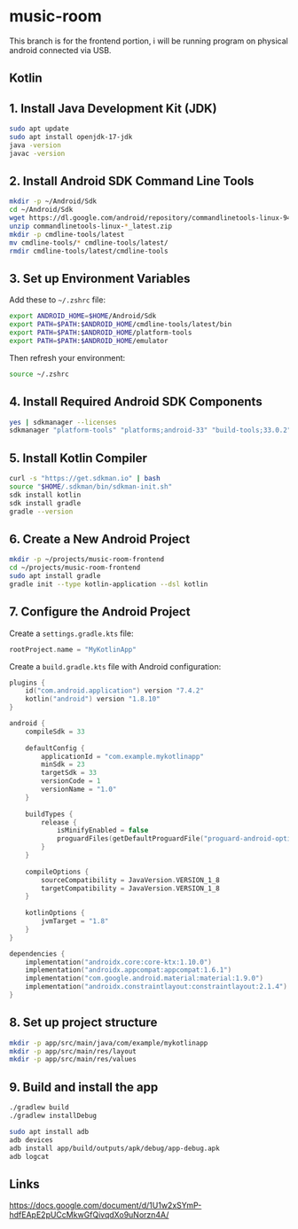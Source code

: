 # music-room

This branch is for the frontend portion, i will be running program on physical android connected via USB.

## Kotlin

## 1. Install Java Development Kit (JDK)

```bash
sudo apt update
sudo apt install openjdk-17-jdk
java -version
javac -version
```

## 2. Install Android SDK Command Line Tools

```bash
mkdir -p ~/Android/Sdk
cd ~/Android/Sdk
wget https://dl.google.com/android/repository/commandlinetools-linux-9477386_latest.zip
unzip commandlinetools-linux-*_latest.zip
mkdir -p cmdline-tools/latest
mv cmdline-tools/* cmdline-tools/latest/
rmdir cmdline-tools/latest/cmdline-tools
```

## 3. Set up Environment Variables

Add these to `~/.zshrc` file:

```bash
export ANDROID_HOME=$HOME/Android/Sdk
export PATH=$PATH:$ANDROID_HOME/cmdline-tools/latest/bin
export PATH=$PATH:$ANDROID_HOME/platform-tools
export PATH=$PATH:$ANDROID_HOME/emulator
```

Then refresh your environment:

```bash
source ~/.zshrc
```

## 4. Install Required Android SDK Components

```bash
yes | sdkmanager --licenses
sdkmanager "platform-tools" "platforms;android-33" "build-tools;33.0.2" "extras;android;m2repository" "extras;google;m2repository"
```

## 5. Install Kotlin Compiler

```bash
curl -s "https://get.sdkman.io" | bash
source "$HOME/.sdkman/bin/sdkman-init.sh"
sdk install kotlin
sdk install gradle
gradle --version
```

## 6. Create a New Android Project

```bash
mkdir -p ~/projects/music-room-frontend
cd ~/projects/music-room-frontend
sudo apt install gradle
gradle init --type kotlin-application --dsl kotlin
```

## 7. Configure the Android Project

Create a `settings.gradle.kts` file:

```kotlin
rootProject.name = "MyKotlinApp"
```

Create a `build.gradle.kts` file with Android configuration:

```kotlin
plugins {
    id("com.android.application") version "7.4.2"
    kotlin("android") version "1.8.10"
}

android {
    compileSdk = 33
    
    defaultConfig {
        applicationId = "com.example.mykotlinapp"
        minSdk = 23
        targetSdk = 33
        versionCode = 1
        versionName = "1.0"
    }
    
    buildTypes {
        release {
            isMinifyEnabled = false
            proguardFiles(getDefaultProguardFile("proguard-android-optimize.txt"), "proguard-rules.pro")
        }
    }
    
    compileOptions {
        sourceCompatibility = JavaVersion.VERSION_1_8
        targetCompatibility = JavaVersion.VERSION_1_8
    }
    
    kotlinOptions {
        jvmTarget = "1.8"
    }
}

dependencies {
    implementation("androidx.core:core-ktx:1.10.0")
    implementation("androidx.appcompat:appcompat:1.6.1")
    implementation("com.google.android.material:material:1.9.0")
    implementation("androidx.constraintlayout:constraintlayout:2.1.4")
}
```

## 8. Set up project structure

```bash
mkdir -p app/src/main/java/com/example/mykotlinapp
mkdir -p app/src/main/res/layout
mkdir -p app/src/main/res/values
```

## 9. Build and install the app

```bash
./gradlew build
./gradlew installDebug
```

```bash
sudo apt install adb
adb devices
adb install app/build/outputs/apk/debug/app-debug.apk
adb logcat
```

## Links

https://docs.google.com/document/d/1U1w2xSYmP-hdfEApE2pUCcMkwGfQivqdXo9uNorzn4A/
